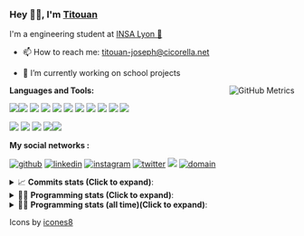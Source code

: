 <!--
**titouan-joseph/titouan-joseph** is a ✨ _special_ ✨ repository because its `README.md` (this file) appears on your GitHub profile.

Here are some ideas to get you started:

- 🔭 I’m currently working on ...
- 🌱 I’m currently learning ...
- 👯 I’m looking to collaborate on ...
- 🤔 I’m looking for help with ...
- 💬 Ask me about ...
- 📫 How to reach me: ...
- 😄 Pronouns: ...
- ⚡ Fun fact: ...
-->

### Hey 👋🏽, I'm [Titouan](https://github.com/Titouan-Joseph) 

I'm a engineering student at  [INSA Lyon 🦏](https://www.insa-lyon.fr/en/)

- 📫 How to reach me: [titouan-joseph@cicorella.net](mailto:titouan-joseph@cicorella.net)
- 🔭 I’m currently working on school projects


  <img align="right" alt="GitHub Metrics" src="https://metrics.lecoq.io/titouan-joseph" />

**Languages and Tools:**

[<img src="https://img.icons8.com/color/48/000000/python.png"/>]()[<img src="https://img.icons8.com/color/48/000000/java-coffee-cup-logo.png"/>]() [<img src="https://img.icons8.com/color/48/000000/c-programming.png"/>]() [<img src="https://img.icons8.com/color/48/000000/javascript.png"/>]() [<img src="https://img.icons8.com/color/48/000000/selenium-test-automation.png"/>]() [<img src="https://img.icons8.com/color/48/000000/git.png"/>]() [<img src="https://img.icons8.com/color/48/000000/console.png"/>]() [<img src="https://img.icons8.com/color/48/000000/android-os.png"/>]() [<img src="https://img.icons8.com/color/48/000000/pycharm.png"/>]() [<img src="https://img.icons8.com/color/48/000000/virtualbox.png"/>]() [<img src="https://img.icons8.com/color/48/000000/windows-10.png"/>]()

[<img src="https://img.icons8.com/color/48/000000/linux.png"/>]() [<img src="https://img.icons8.com/color/48/000000/nginx.png"/>]() [<img src="https://img.icons8.com/color/48/000000/raspberry-pi.png"/>]() [<img src="https://img.icons8.com/color/48/000000/docker.png"/>]()[<img src="https://img.icons8.com/color/48/000000/visual-studio-code-2019.png"/>]()

**My social networks :**

[<img src='https://img.icons8.com/fluent/48/000000/github.png' alt="github">](https://github.com/titouan-joseph)  [<img src='https://img.icons8.com/color/48/000000/linkedin.png' alt='linkedin'>](https://www.linkedin.com/in/titouan-joseph-revol/)  [<img src='https://img.icons8.com/color/48/000000/instagram-new.png' alt='instagram'>](https://www.instagram.com/tit_re/)  [<img src='https://img.icons8.com/color/48/000000/twitter.png' alt='twitter'>](https://twitter.com/josephrevol) [<img src="https://img.icons8.com/color/48/000000/facebook.png"/>](https://www.facebook.com/titre01) [<img src="https://img.icons8.com/fluent/48/000000/domain.png" alt="domain"/>](https://titouan-joseph.cicorella.net)

<details>
 <summary>📈 <b>Commits stats (Click to expand)</b>: </summary>
    <a href="https://sourcerer.io/titouan-joseph"><img src="https://img.shields.io/badge/Python-148%20commits-orange.svg" alt=""></a>
    <a href="https://sourcerer.io/titouan-joseph"><img src="https://img.shields.io/badge/Java-27%20commits-orange.svg" alt=""></a>
    <a href="https://sourcerer.io/titouan-joseph"><img src="https://img.shields.io/badge/C-23%20commits-orange.svg" alt=""></a>
    <a href="https://sourcerer.io/titouan-joseph"><img src="https://img.shields.io/badge/JavaScript-18%20commits-orange.svg" alt=""></a>
</details>


<details>
 <summary>👨‍💻 <b>Programming stats (Click to expand)</b>: </summary>
<!--START_SECTION:waka-->
**🐱 My Github Data** 

> 🏆 307 Contributions in the Year 2021
 > 
> 📦 58.5 kB Used in Github's Storage 
 > 
> 🚫 Not Opted to Hire
 > 
> 📜 28 Public Repositories 
 > 
> 🔑 2 Private Repositories  
 > 
**I'm an Early 🐤** 

```text
🌞 Morning    97 commits     ████░░░░░░░░░░░░░░░░░░░░░   15.72% 
🌆 Daytime    243 commits    █████████░░░░░░░░░░░░░░░░   39.38% 
🌃 Evening    212 commits    ████████░░░░░░░░░░░░░░░░░   34.36% 
🌙 Night      65 commits     ██░░░░░░░░░░░░░░░░░░░░░░░   10.53%

```
📅 **I'm Most Productive on Wednesday** 

```text
Monday       91 commits     ███░░░░░░░░░░░░░░░░░░░░░░   14.75% 
Tuesday      90 commits     ███░░░░░░░░░░░░░░░░░░░░░░   14.59% 
Wednesday    110 commits    ████░░░░░░░░░░░░░░░░░░░░░   17.83% 
Thursday     95 commits     ███░░░░░░░░░░░░░░░░░░░░░░   15.4% 
Friday       85 commits     ███░░░░░░░░░░░░░░░░░░░░░░   13.78% 
Saturday     62 commits     ██░░░░░░░░░░░░░░░░░░░░░░░   10.05% 
Sunday       84 commits     ███░░░░░░░░░░░░░░░░░░░░░░   13.61%

```


📊 **This Week I Spent My Time On** 

```text
⌚︎ Time Zone: Europe/Paris

💬 Programming Languages: 
Other                    24 hrs 45 mins      ███████████████░░░░░░░░░░   61.71% 
Markdown                 6 hrs 28 mins       ████░░░░░░░░░░░░░░░░░░░░░   16.14% 
Python                   1 hr 58 mins        █░░░░░░░░░░░░░░░░░░░░░░░░   4.93% 
TypeScript               1 hr 30 mins        █░░░░░░░░░░░░░░░░░░░░░░░░   3.74% 
JSON                     1 hr 18 mins        ░░░░░░░░░░░░░░░░░░░░░░░░░   3.28%

🔥 Editors: 
Browser                  22 hrs 48 mins      ██████████████░░░░░░░░░░░   56.84% 
VS Code                  13 hrs 5 mins       ████████░░░░░░░░░░░░░░░░░   32.64% 
PyCharm                  2 hrs 36 mins       █░░░░░░░░░░░░░░░░░░░░░░░░   6.5% 
Powerpoint               1 hr 10 mins        ░░░░░░░░░░░░░░░░░░░░░░░░░   2.91% 
Bash                     26 mins             ░░░░░░░░░░░░░░░░░░░░░░░░░   1.11%

🐱‍💻 Projects: 
Stage-DevOps             28 hrs 21 mins      █████████████████░░░░░░░░   70.69% 
backend                  3 hrs 27 mins       ██░░░░░░░░░░░░░░░░░░░░░░░   8.62% 
frontend                 2 hrs 43 mins       █░░░░░░░░░░░░░░░░░░░░░░░░   6.77% 
smtp_web_service         2 hrs 28 mins       █░░░░░░░░░░░░░░░░░░░░░░░░   6.16% 
Terminal                 1 hr 15 mins        ░░░░░░░░░░░░░░░░░░░░░░░░░   3.13%

💻 Operating System: 
Windows                  39 hrs 40 mins      ████████████████████████░   98.89% 
Linux                    26 mins             ░░░░░░░░░░░░░░░░░░░░░░░░░   1.11%

```

**I Mostly Code in Python** 

```text
Python                   18 repos            ██████████████░░░░░░░░░░░   56.25% 
JavaScript               3 repos             ██░░░░░░░░░░░░░░░░░░░░░░░   9.38% 
HTML                     2 repos             █░░░░░░░░░░░░░░░░░░░░░░░░   6.25% 
C                        2 repos             █░░░░░░░░░░░░░░░░░░░░░░░░   6.25% 
MATLAB                   2 repos             █░░░░░░░░░░░░░░░░░░░░░░░░   6.25%

```



 Last Updated on 26/07/2021
<!--END_SECTION:waka-->

</details>

<details>
 <summary>👨‍💻 <b>Programming stats (all time)(Click to expand)</b>: </summary>
    <img src="https://wakatime.com/share/@titouan_joseph/b2dd01ab-0ae9-45a5-9065-5eef2a205b1c.svg">
    <img src="https://wakatime.com/share/@titouan_joseph/5ef9f0c5-69ff-452c-80a9-909df7152407.svg">
    <img src="https://wakatime.com/share/@titouan_joseph/3989b40d-e2ad-4aeb-8f15-b50171502a9a.svg">
</details>

Icons by [icones8](https://icones8.fr/)

